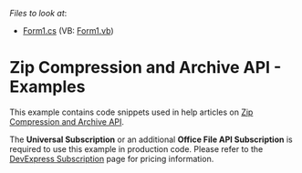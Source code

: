 <!-- default file list -->
*Files to look at*:

* [Form1.cs](./CS/CompressionLibraryExamples/Form1.cs) (VB: [Form1.vb](./VB/CompressionLibraryExamples/Form1.vb))
<!-- default file list end -->
# Zip Compression and Archive API - Examples


This example contains code snippets used in help articles on [Zip Compression and Archive API](https://documentation.devexpress.com/OfficeFileAPI/15093/Zip-Compression-and-Archive-API).

The **Universal Subscription** or an additional **Office File API Subscription** is required to use this example in production code. Please refer to the [DevExpress Subscription](https://www.devexpress.com/Buy/NET/) page for pricing information.
